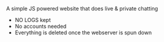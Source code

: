 A simple JS powered website that does live & private chatting
- NO LOGS kept
- No accounts needed
- Everything is deleted once the webserver is spun down

